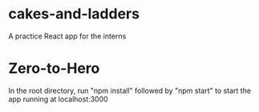 # cakes-and-ladders
A practice React app for the interns

# Zero-to-Hero
In the root directory, run "npm install" followed by "npm start" to start the app running at localhost:3000